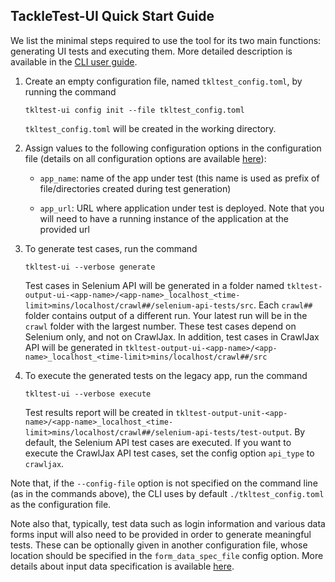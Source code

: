 ## TackleTest-UI Quick Start Guide

We list the minimal steps required to use the tool for its two main functions: generating UI tests
and executing them. More detailed description is available in the [CLI user guide](./user_guide.md).

1. Create an empty configuration file, named `tkltest_config.toml`, by running the command
   ```
   tkltest-ui config init --file tkltest_config.toml
   ````
   `tkltest_config.toml` will be created in the working directory.

2. Assign values to the following configuration options in the configuration file
   (details on all configuration options are available [here](./tkltest_ui_config_options.md)):
   
   - `app_name`: name of the app under test (this name is used as prefix of file/directories created
     during test generation)
     
   - `app_url`: URL where application under test is deployed. Note that you will need to have a running instance of the application 
   at the provided url
     
3. To generate test cases, run the command
   ```
   tkltest-ui --verbose generate 
   ```
   Test cases in Selenium API will be generated in a folder named `tkltest-output-ui-<app-name>/<app-name>_localhost_<time-limit>mins/localhost/crawl##/selenium-api-tests/src`.
   Each `crawl##` folder contains output of a different run. Your latest run will be in the `crawl` folder with the largest number.
   These test cases depend on Selenium only, and not on CrawlJax. In addition, test cases in CrawlJax API will be generated in `tkltest-output-ui-<app-name>/<app-name>_localhost_<time-limit>mins/localhost/crawl##/src`

4. To execute the generated tests on the legacy app, run the command
   ```
   tkltest-ui --verbose execute
   ```
   Test results report will be created in  `tkltest-output-unit-<app-name>/<app-name>_localhost_<time-limit>mins/localhost/crawl##/selenium-api-tests/test-output`.
   By default, the Selenium API test cases are executed. If you want to execute the CrawlJax API test cases, set the config option `api_type` to `crawljax`. 
 
Note that, if the `--config-file` option is not specified on the command line (as in the commands above),
the CLI uses by default `./tkltest_config.toml` as the configuration file.

Note also that, typically, test data such as login information and various data forms input will also need to be provided in order to generate meaningful 
tests. These can be optionally given in another configuration file, whose location should be specified in the `form_data_spec_file` config option.
More details about input data specification is available [here](./tkltest_ui_config_options.md#form-data-specification).